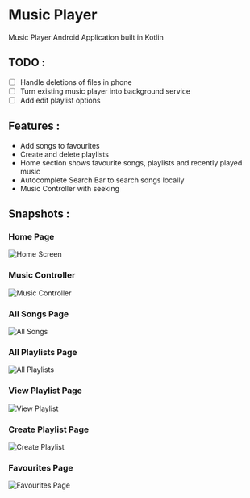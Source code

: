 # Music Player
Music Player Android Application built in Kotlin

## TODO : 
  - [ ] Handle deletions of files in phone
  - [ ] Turn existing music player into background service
  - [ ] Add edit playlist options
  
## Features :
  - Add songs to favourites 
  - Create and delete playlists
  - Home section shows favourite songs, playlists and recently played music
  - Autocomplete Search Bar to search songs locally
  - Music Controller with seeking 
  
## Snapshots : 
### Home Page
![Home Screen](/homess.jpg "Home Page")
### Music Controller
![Music Controller](/musiccontroller.jpg "Music Controller")
### All Songs Page
![All Songs](/allsongss.jpg "All Songs Page")
### All Playlists Page
![All Playlists](/allplaylists.jpg "All Playlists Page")
### View Playlist Page
![View Playlist](/viewplaylist.jpg "View Playlist Page")
### Create Playlist Page
![Create Playlist](/createplaylistss.jpg "Create Playlist")
### Favourites Page
![Favourites Page](/favourites.jpg "Favourites")
